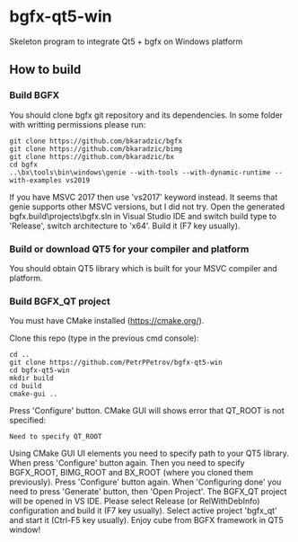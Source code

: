 # bgfx-qt5-win
Skeleton program to integrate Qt5 + bgfx on Windows platform

## How to build

### Build BGFX
You should clone bgfx git repository and its dependencies.
In some folder with writting permissions please run:
```
git clone https://github.com/bkaradzic/bgfx
git clone https://github.com/bkaradzic/bimg
git clone https://github.com/bkaradzic/bx
cd bgfx
..\bx\tools\bin\windows\genie --with-tools --with-dynamic-runtime --with-examples vs2019
```

If you have MSVC 2017 then use 'vs2017' keyword instead. It seems that genie supports other MSVC versions, but I did not try.
Open the generated bgfx\.build\projects\bgfx.sln in Visual Studio IDE and switch build type to 'Release', switch architecture to 'x64'.
Build it (F7 key usually).

### Build or download QT5 for your compiler and platform
You should obtain QT5 library which is built for your MSVC compiler and platform.

### Build BGFX_QT project
You must have CMake installed (https://cmake.org/).

Clone this repo (type in the previous cmd console):
```
cd ..
git clone https://github.com/PetrPPetrov/bgfx-qt5-win
cd bgfx-qt5-win
mkdir build
cd build
cmake-gui ..
```

Press 'Configure' button. CMake GUI will shows error that QT_ROOT is not specified:
```
Need to specify QT_ROOT
```

Using CMake GUI UI elements you need to specify path to your QT5 library. When press 'Configure' button again.
Then you need to specify BGFX_ROOT, BIMG_ROOT and BX_ROOT (where you cloned them previously).
Press 'Configure' button again. When 'Configuring done' you need to press 'Generate' button, then 'Open Project'.
The BGFX_QT project will be opened in VS IDE.
Please select Release (or RelWithDebInfo) configuration and build it (F7 key usually).
Select active project 'bgfx_qt' and start it (Ctrl-F5 key usually).
Enjoy cube from BGFX framework in QT5 window!
